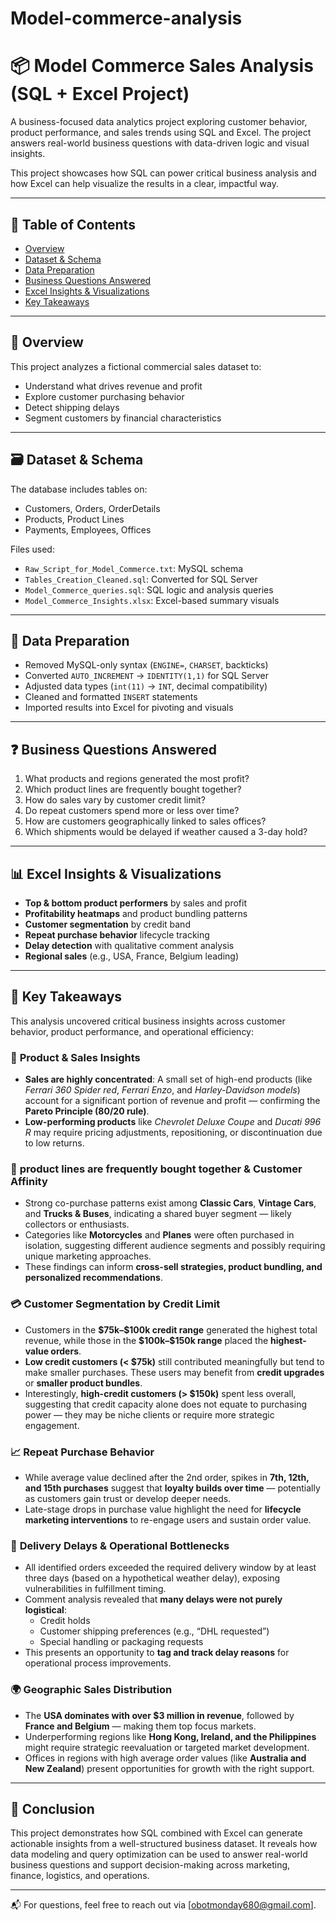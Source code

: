 # Model-commerce-analysis

# 📦 Model Commerce Sales Analysis (SQL + Excel Project)

A business-focused data analytics project exploring customer behavior, product performance, and sales trends using SQL and Excel. The project answers real-world business questions with data-driven logic and visual insights.

This project showcases how SQL can power critical business analysis and how Excel can help visualize the results in a clear, impactful way.

---

## 📌 Table of Contents

- [Overview](#overview)
- [Dataset & Schema](#dataset--schema)
- [Data Preparation](#data-preparation)
- [Business Questions Answered](#business-questions-answered)
- [Excel Insights & Visualizations](#excel-insights--visualizations)
- [Key Takeaways](#key-takeaways)


---

## 🧭 Overview

This project analyzes a fictional commercial sales dataset to:
- Understand what drives revenue and profit
- Explore customer purchasing behavior
- Detect shipping delays
- Segment customers by financial characteristics

---

## 🗃️ Dataset & Schema

The database includes tables on:
- Customers, Orders, OrderDetails
- Products, Product Lines
- Payments, Employees, Offices

Files used:
- `Raw_Script_for_Model_Commerce.txt`: MySQL schema
- `Tables_Creation_Cleaned.sql`: Converted for SQL Server
- `Model_Commerce_queries.sql`: SQL logic and analysis queries
- `Model_Commerce_Insights.xlsx`: Excel-based summary visuals

---

## 🧹 Data Preparation

- Removed MySQL-only syntax (`ENGINE=`, `CHARSET`, backticks)
- Converted `AUTO_INCREMENT` → `IDENTITY(1,1)` for SQL Server
- Adjusted data types (`int(11)` → `INT`, decimal compatibility)
- Cleaned and formatted `INSERT` statements
- Imported results into Excel for pivoting and visuals

---

## ❓ Business Questions Answered

1. What products and regions generated the most profit?
2. Which product lines are frequently bought together?
3. How do sales vary by customer credit limit?
4. Do repeat customers spend more or less over time?
5. How are customers geographically linked to sales offices?
6. Which shipments would be delayed if weather caused a 3-day hold?

---

## 📊 Excel Insights & Visualizations

- **Top & bottom product performers** by sales and profit
- **Profitability heatmaps** and product bundling patterns
- **Customer segmentation** by credit band
- **Repeat purchase behavior** lifecycle tracking
- **Delay detection** with qualitative comment analysis
- **Regional sales** (e.g., USA, France, Belgium leading)

---

## 🧾 Key Takeaways

This analysis uncovered critical business insights across customer behavior, product performance, and operational efficiency:

### 🛒 **Product & Sales Insights**
- **Sales are highly concentrated**: A small set of high-end products (like *Ferrari 360 Spider red*, *Ferrari Enzo*, and *Harley-Davidson models*) account for a significant portion of revenue and profit — confirming the **Pareto Principle (80/20 rule)**.
- **Low-performing products** like *Chevrolet Deluxe Coupe* and *Ducati 996 R* may require pricing adjustments, repositioning, or discontinuation due to low returns.

### 🔁 **product lines are frequently bought together & Customer Affinity**
- Strong co-purchase patterns exist among **Classic Cars**, **Vintage Cars**, and **Trucks & Buses**, indicating a shared buyer segment — likely collectors or enthusiasts.
- Categories like **Motorcycles** and **Planes** were often purchased in isolation, suggesting different audience segments and possibly requiring unique marketing approaches.
- These findings can inform **cross-sell strategies, product bundling, and personalized recommendations**.

### 💳 **Customer Segmentation by Credit Limit**
- Customers in the **\$75k–\$100k credit range** generated the highest total revenue, while those in the **\$100k–\$150k range** placed the **highest-value orders**.
- **Low credit customers (< \$75k)** still contributed meaningfully but tend to make smaller purchases. These users may benefit from **credit upgrades** or **smaller product bundles**.
- Interestingly, **high-credit customers (> \$150k)** spent less overall, suggesting that credit capacity alone does not equate to purchasing power — they may be niche clients or require more strategic engagement.

### 📈 **Repeat Purchase Behavior**
- While average value declined after the 2nd order, spikes in **7th, 12th, and 15th purchases** suggest that **loyalty builds over time** — potentially as customers gain trust or develop deeper needs.
- Late-stage drops in purchase value highlight the need for **lifecycle marketing interventions** to re-engage users and sustain order value.

### 🚚 **Delivery Delays & Operational Bottlenecks**
- All identified orders exceeded the required delivery window by at least three days (based on a hypothetical weather delay), exposing vulnerabilities in fulfillment timing.
- Comment analysis revealed that **many delays were not purely logistical**:
  - Credit holds
  - Customer shipping preferences (e.g., “DHL requested”)
  - Special handling or packaging requests
- This presents an opportunity to **tag and track delay reasons** for operational process improvements.

### 🌍 **Geographic Sales Distribution**
- The **USA dominates with over \$3 million in revenue**, followed by **France and Belgium** — making them top focus markets.
- Underperforming regions like **Hong Kong, Ireland, and the Philippines** might require strategic reevaluation or targeted market development.
- Offices in regions with high average order values (like **Australia and New Zealand**) present opportunities for growth with the right support.

---
## 🌸 Conclusion

This project demonstrates how SQL combined with Excel can generate actionable insights from a well-structured business dataset. It reveals how data modeling and query optimization can be used to answer real-world business questions and support decision-making across marketing, finance, logistics, and operations.

---

📬 For questions, feel free to reach out via [obotmonday680@gmail.com].
